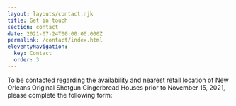```yaml
---
layout: layouts/contact.njk
title: Get in touch
section: contact
date: 2021-07-24T00:00:00.000Z
permalink: /contact/index.html
eleventyNavigation:
  key: Contact
  order: 3
---
```


<div class="section email-signup">

To be contacted regarding the availability and nearest retail location of New Orleans Original Shotgun Gingerbread Houses prior to November 15, 2021, please complete the following form:

</div>
